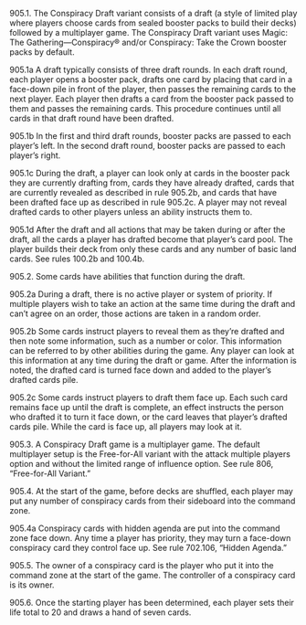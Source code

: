 905.1. The Conspiracy Draft variant consists of a draft (a style of limited play where players choose cards from sealed booster packs to build their decks) followed by a multiplayer game. The Conspiracy Draft variant uses Magic: The Gathering—Conspiracy® and/or Conspiracy: Take the Crown booster packs by default.

905.1a A draft typically consists of three draft rounds. In each draft round, each player opens a booster pack, drafts one card by placing that card in a face-down pile in front of the player, then passes the remaining cards to the next player. Each player then drafts a card from the booster pack passed to them and passes the remaining cards. This procedure continues until all cards in that draft round have been drafted.

905.1b In the first and third draft rounds, booster packs are passed to each player’s left. In the second draft round, booster packs are passed to each player’s right.

905.1c During the draft, a player can look only at cards in the booster pack they are currently drafting from, cards they have already drafted, cards that are currently revealed as described in rule 905.2b, and cards that have been drafted face up as described in rule 905.2c. A player may not reveal drafted cards to other players unless an ability instructs them to.

905.1d After the draft and all actions that may be taken during or after the draft, all the cards a player has drafted become that player’s card pool. The player builds their deck from only these cards and any number of basic land cards. See rules 100.2b and 100.4b.

905.2. Some cards have abilities that function during the draft.

905.2a During a draft, there is no active player or system of priority. If multiple players wish to take an action at the same time during the draft and can’t agree on an order, those actions are taken in a random order.

905.2b Some cards instruct players to reveal them as they’re drafted and then note some information, such as a number or color. This information can be referred to by other abilities during the game. Any player can look at this information at any time during the draft or game. After the information is noted, the drafted card is turned face down and added to the player’s drafted cards pile.

905.2c Some cards instruct players to draft them face up. Each such card remains face up until the draft is complete, an effect instructs the person who drafted it to turn it face down, or the card leaves that player’s drafted cards pile. While the card is face up, all players may look at it.

905.3. A Conspiracy Draft game is a multiplayer game. The default multiplayer setup is the Free-for-All variant with the attack multiple players option and without the limited range of influence option. See rule 806, “Free-for-All Variant.”

905.4. At the start of the game, before decks are shuffled, each player may put any number of conspiracy cards from their sideboard into the command zone.

905.4a Conspiracy cards with hidden agenda are put into the command zone face down. Any time a player has priority, they may turn a face-down conspiracy card they control face up. See rule 702.106, “Hidden Agenda.”

905.5. The owner of a conspiracy card is the player who put it into the command zone at the start of the game. The controller of a conspiracy card is its owner.

905.6. Once the starting player has been determined, each player sets their life total to 20 and draws a hand of seven cards.